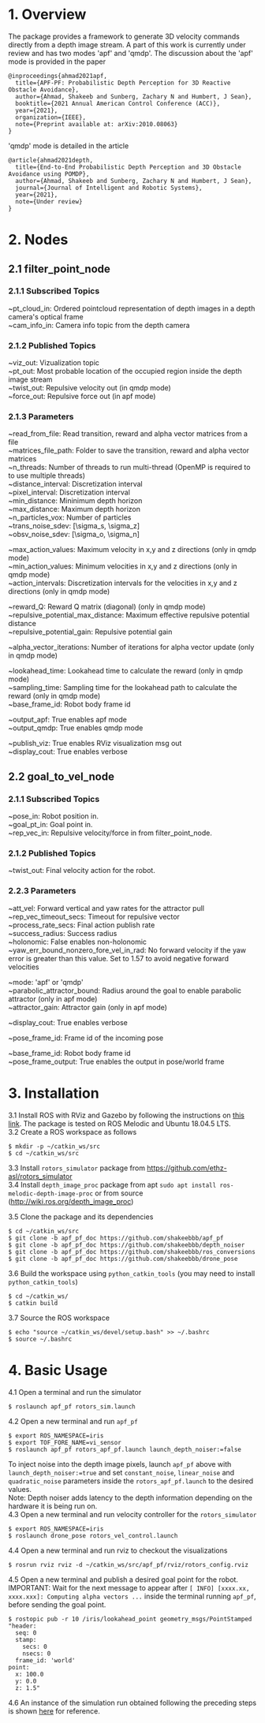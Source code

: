# 1. Overview
The package provides a framework to generate 3D velocity commands directly from a depth image stream. A part of this work is currently under review and has two modes 'apf' and 'qmdp'. The discussion about the 'apf' mode is provided in the paper

```
@inproceedings{ahmad2021apf,
  title={APF-PF: Probabilistic Depth Perception for 3D Reactive Obstacle Avoidance},
  author={Ahmad, Shakeeb and Sunberg, Zachary N and Humbert, J Sean},
  booktitle={2021 Annual American Control Conference (ACC)},
  year={2021},
  organization={IEEE},
  note={Preprint available at: arXiv:2010.08063}
}
```

'qmdp' mode is detailed in the article

```
@article{ahmad2021depth,
  title={End-to-End Probabilistic Depth Perception and 3D Obstacle Avoidance using POMDP},
  author={Ahmad, Shakeeb and Sunberg, Zachary N and Humbert, J Sean},
  journal={Journal of Intelligent and Robotic Systems},
  year={2021},
  note={Under review}
}
```

# 2. Nodes

## 2.1 filter_point_node

### 2.1.1 Subscribed Topics
~pt_cloud_in: Ordered pointcloud representation of depth images in a depth camera's optical frame \
~cam_info_in: Camera info topic from the depth camera

### 2.1.2 Published Topics
~viz_out: Vizualization topic \
~pt_out: Most probable location of the occupied region inside the depth image stream \
~twist_out: Repulsive velocity out (in qmdp mode) \
~force_out: Repulsive force out (in apf mode)

### 2.1.3 Parameters
~read_from_file: Read transition, reward and alpha vector matrices from a file \
~matrices_file_path: Folder to save the transition, reward and alpha vector matrices \
~n_threads: Number of threads to run multi-thread (OpenMP is required to to use multiple threads) \
~distance_interval: Discretization interval \
~pixel_interval: Discretization interval \
~min_distance: Mininimum depth horizon \
~max_distance: Maximum depth horizon \
~n_particles_vox: Number of particles \
~trans_noise_sdev: [\sigma_s, \sigma_z]  \
~obsv_noise_sdev: [\sigma_o, \sigma_n] 

~max_action_values: Maximum velocity in x,y and z directions (only in qmdp mode) \
~min_action_values: Minimum velocities in x,y and z directions (only in qmdp mode) \
~action_intervals: Discretization intervals for the velocities in x,y and z directions (only in qmdp mode)

~reward_Q: Reward Q matrix (diagonal) (only in qmdp mode) \
~repulsive_potential_max_distance: Maximum effective repulsive potential distance \
~repulsive_potential_gain: Repulsive potential gain 

~alpha_vector_iterations: Number of iterations for alpha vector update (only in qmdp mode)

~lookahead_time: Lookahead time to calculate the reward (only in qmdp mode) \
~sampling_time: Sampling time for the lookahead path to calculate the reward (only in qmdp mode) \
~base_frame_id: Robot body frame id

~output_apf: True enables apf mode \
~output_qmdp: True enables qmdp mode 

~publish_viz: True enables RViz visualization msg out \
~display_cout: True enables verbose

## 2.2 goal_to_vel_node

### 2.1.1 Subscribed Topics
~pose_in: Robot position in. \
~goal_pt_in: Goal point in. \
~rep_vec_in: Repulsive velocity/force in from filter_point_node. 

### 2.1.2 Published Topics
~twist_out: Final velocity action for the robot.

### 2.2.3 Parameters
~att_vel: Forward vertical and yaw rates for the attractor pull \
~rep_vec_timeout_secs: Timeout for repulsive vector \
~process_rate_secs: Final action publish rate \
~success_radius: Success radius \
~holonomic: False enables non-holonomic \
~yaw_err_bound_nonzero_fore_vel_in_rad: No forward velocity if the yaw error is greater than this value. Set to 1.57 to avoid negative forward velocities

~mode: 'apf' or 'qmdp' \
~parabolic_attractor_bound: Radius around the goal to enable parabolic attractor (only in apf mode) \
~attractor_gain: Attractor gain (only in apf mode)

~display_cout: True enables verbose

~pose_frame_id: Frame id of the incoming pose

~base_frame_id: Robot body frame id \
~pose_frame_output: True enables the output in pose/world frame

# 3. Installation

3.1 Install ROS with RViz and Gazebo by following the instructions on [this link](http://wiki.ros.org/melodic/Installation/Ubuntu). The package is tested on ROS Melodic and Ubuntu 18.04.5 LTS. \
3.2 Create a ROS workspace as follows
```
$ mkdir -p ~/catkin_ws/src
$ cd ~/catkin_ws/src
```
3.3 Install `rotors_simulator` package from https://github.com/ethz-asl/rotors_simulator \
3.4 Install `depth_image_proc` package from apt `sudo apt install ros-melodic-depth-image-proc` or from source (http://wiki.ros.org/depth_image_proc)

3.5 Clone the package and its dependencies
```
$ cd ~/catkin_ws/src
$ git clone -b apf_pf_doc https://github.com/shakeebbb/apf_pf
$ git clone -b apf_pf_doc https://github.com/shakeebbb/depth_noiser
$ git clone -b apf_pf_doc https://github.com/shakeebbb/ros_conversions
$ git clone -b apf_pf_doc https://github.com/shakeebbb/drone_pose
```
3.6 Build the workspace using `python_catkin_tools` (you may need to install `python_catkin_tools`)
```
$ cd ~/catkin_ws/
$ catkin build
```
3.7 Source the ROS workspace
```
$ echo "source ~/catkin_ws/devel/setup.bash" >> ~/.bashrc
$ source ~/.bashrc
```

# 4. Basic Usage

4.1 Open a terminal and run the simulator 
```
$ roslaunch apf_pf rotors_sim.launch
```
4.2 Open a new terminal and run `apf_pf`
```
$ export ROS_NAMESPACE=iris
$ export TOF_FORE_NAME=vi_sensor
$ roslaunch apf_pf rotors_apf_pf.launch launch_depth_noiser:=false
```
To inject noise into the depth image pixels, launch `apf_pf` above with `launch_depth_noiser:=true` and set `constant_noise`, `linear_noise` and `quadratic_noise` parameters inside the `rotors_apf_pf.launch` to the desired values. \
Note: Depth noiser adds latency to the depth information depending on the hardware it is being run on. \
4.3 Open a new terminal and run velocity controller for the `rotors_simulator`
```
$ export ROS_NAMESPACE=iris
$ roslaunch drone_pose rotors_vel_control.launch
```
4.4 Open a new terminal and run rviz to checkout the visualizations
```
$ rosrun rviz rviz -d ~/catkin_ws/src/apf_pf/rviz/rotors_config.rviz
```
4.5 Open a new terminal and publish a desired goal point for the robot. IMPORTANT: Wait for the next message to appear after `[ INFO] [xxxx.xx, xxxx.xxx]: Computing alpha vectors ...` inside the terminal running `apf_pf`, before sending the goal point.
```
$ rostopic pub -r 10 /iris/lookahead_point geometry_msgs/PointStamped "header:
  seq: 0
  stamp:
    secs: 0
    nsecs: 0
  frame_id: 'world'
point:
  x: 100.0
  y: 0.0
  z: 1.5"
```
4.6 An instance of the simulation run obtained following the preceding steps is shown [here](https://youtu.be/Kl1Lc7xIMuE) for reference.

 


